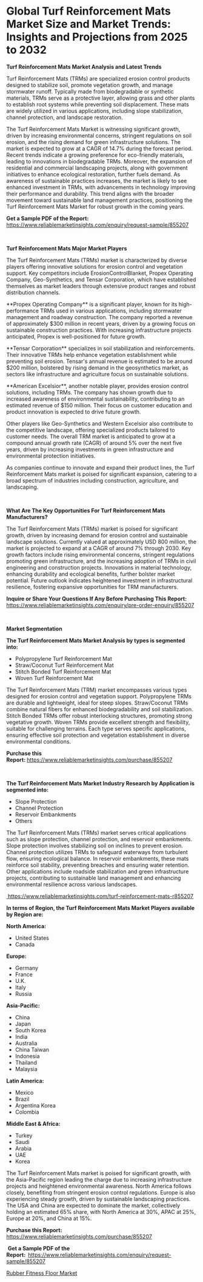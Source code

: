 <p><h1>Global Turf Reinforcement Mats Market Size and Market Trends: Insights and Projections from 2025 to 2032</h1></p><p><strong>Turf Reinforcement Mats Market Analysis and Latest Trends</strong></p>
<p><p>Turf Reinforcement Mats (TRMs) are specialized erosion control products designed to stabilize soil, promote vegetation growth, and manage stormwater runoff. Typically made from biodegradable or synthetic materials, TRMs serve as a protective layer, allowing grass and other plants to establish root systems while preventing soil displacement. These mats are widely utilized in various applications, including slope stabilization, channel protection, and landscape restoration.</p><p>The Turf Reinforcement Mats Market is witnessing significant growth, driven by increasing environmental concerns, stringent regulations on soil erosion, and the rising demand for green infrastructure solutions. The market is expected to grow at a CAGR of 14.7% during the forecast period. Recent trends indicate a growing preference for eco-friendly materials, leading to innovations in biodegradable TRMs. Moreover, the expansion of residential and commercial landscaping projects, along with government initiatives to enhance ecological restoration, further fuels demand. As awareness of sustainable practices increases, the market is likely to see enhanced investment in TRMs, with advancements in technology improving their performance and durability. This trend aligns with the broader movement toward sustainable land management practices, positioning the Turf Reinforcement Mats Market for robust growth in the coming years.</p></p>
<p><strong>Get a Sample PDF of the Report:&nbsp;</strong> <a href="https://www.reliablemarketinsights.com/enquiry/request-sample/855207?utm_campaign=3196&utm_medium=2&utm_source=Github&utm_content=ia&utm_term=01042025&utm_id=turf-reinforcement-mats">https://www.reliablemarketinsights.com/enquiry/request-sample/855207</a></p>
<p>&nbsp;</p>
<p><strong>Turf Reinforcement Mats Major Market Players</strong></p>
<p><p>The Turf Reinforcement Mats (TRMs) market is characterized by diverse players offering innovative solutions for erosion control and vegetation support. Key competitors include ErosionControlBlanket, Propex Operating Company, Geo-Synthetics, and Tensar Corporation, which have established themselves as market leaders through extensive product ranges and robust distribution channels.</p><p>**Propex Operating Company** is a significant player, known for its high-performance TRMs used in various applications, including stormwater management and roadway construction. The company reported a revenue of approximately $300 million in recent years, driven by a growing focus on sustainable construction practices. With increasing infrastructure projects anticipated, Propex is well-positioned for future growth.</p><p>**Tensar Corporation** specializes in soil stabilization and reinforcements. Their innovative TRMs help enhance vegetation establishment while preventing soil erosion. Tensar's annual revenue is estimated to be around $200 million, bolstered by rising demand in the geosynthetics market, as sectors like infrastructure and agriculture focus on sustainable solutions.</p><p>**American Excelsior**, another notable player, provides erosion control solutions, including TRMs. The company has shown growth due to increased awareness of environmental sustainability, contributing to an estimated revenue of $150 million. Their focus on customer education and product innovation is expected to drive future growth.</p><p>Other players like Geo-Synthetics and Western Excelsior also contribute to the competitive landscape, offering specialized products tailored to customer needs. The overall TRM market is anticipated to grow at a compound annual growth rate (CAGR) of around 5% over the next five years, driven by increasing investments in green infrastructure and environmental protection initiatives.</p><p>As companies continue to innovate and expand their product lines, the Turf Reinforcement Mats market is poised for significant expansion, catering to a broad spectrum of industries including construction, agriculture, and landscaping.</p></p>
<p>&nbsp;</p>
<p><strong>What Are The Key Opportunities For Turf Reinforcement Mats Manufacturers?</strong></p>
<p><p>The Turf Reinforcement Mats (TRMs) market is poised for significant growth, driven by increasing demand for erosion control and sustainable landscape solutions. Currently valued at approximately USD 800 million, the market is projected to expand at a CAGR of around 7% through 2030. Key growth factors include rising environmental concerns, stringent regulations promoting green infrastructure, and the increasing adoption of TRMs in civil engineering and construction projects. Innovations in material technology, enhancing durability and ecological benefits, further bolster market potential. Future outlook indicates heightened investment in infrastructural resilience, fostering expansive opportunities for TRM manufacturers.</p></p>
<p><strong>Inquire or Share Your Questions If Any Before Purchasing This Report:</strong> <a href="https://www.reliablemarketinsights.com/enquiry/pre-order-enquiry/855207?utm_campaign=3196&utm_medium=2&utm_source=Github&utm_content=ia&utm_term=01042025&utm_id=turf-reinforcement-mats">https://www.reliablemarketinsights.com/enquiry/pre-order-enquiry/855207</a></p>
<p>&nbsp;</p>
<p><strong>Market Segmentation</strong></p>
<p><strong>The Turf Reinforcement Mats Market Analysis by types is segmented into:</strong></p>
<p><ul><li>Polypropylene Turf Reinforcement Mat</li><li>Straw/Coconut Turf Reinforcement Mat</li><li>Stitch Bonded Turf Reinforcement Mat</li><li>Woven Turf Reinforcement Mat</li></ul></p>
<p><p>The Turf Reinforcement Mats (TRM) market encompasses various types designed for erosion control and vegetation support. Polypropylene TRMs are durable and lightweight, ideal for steep slopes. Straw/Coconut TRMs combine natural fibers for enhanced biodegradability and soil stabilization. Stitch Bonded TRMs offer robust interlocking structures, promoting strong vegetative growth. Woven TRMs provide excellent strength and flexibility, suitable for challenging terrains. Each type serves specific applications, ensuring effective soil protection and vegetation establishment in diverse environmental conditions.</p></p>
<p><strong>Purchase this Report:&nbsp;</strong><a href="https://www.reliablemarketinsights.com/purchase/855207?utm_campaign=3196&utm_medium=2&utm_source=Github&utm_content=ia&utm_term=01042025&utm_id=turf-reinforcement-mats">https://www.reliablemarketinsights.com/purchase/855207</a></p>
<p>&nbsp;</p>
<p><strong>The Turf Reinforcement Mats Market Industry Research by Application is segmented into:</strong></p>
<p><ul><li>Slope Protection</li><li>Channel Protection</li><li>Reservoir Embankments</li><li>Others</li></ul></p>
<p><p>The Turf Reinforcement Mats (TRMs) market serves critical applications such as slope protection, channel protection, and reservoir embankments. Slope protection involves stabilizing soil on inclines to prevent erosion. Channel protection utilizes TRMs to safeguard waterways from turbulent flow, ensuring ecological balance. In reservoir embankments, these mats reinforce soil stability, preventing breaches and ensuring water retention. Other applications include roadside stabilization and green infrastructure projects, contributing to sustainable land management and enhancing environmental resilience across various landscapes.</p></p>
<p><a href="https://www.reliablemarketinsights.com/turf-reinforcement-mats-r855207?utm_campaign=3196&utm_medium=2&utm_source=Github&utm_content=ia&utm_term=01042025&utm_id=turf-reinforcement-mats">&nbsp;https://www.reliablemarketinsights.com/turf-reinforcement-mats-r855207</a></p>
<p><strong>In terms of Region, the Turf Reinforcement Mats Market Players available by Region are:</strong></p>
<p>
    <p> <strong> North America: </strong>
        <ul>
            <li>United States</li>
            <li>Canada</li>
        </ul>
        </p> 
    <p> <strong> Europe: </strong>
        <ul>
            <li>Germany</li>
            <li>France</li>
            <li>U.K.</li>
            <li>Italy</li>
            <li>Russia</li>
        </ul>
        </p> 
    <p> <strong> Asia-Pacific: </strong>
        <ul>
            <li>China</li>
            <li>Japan</li>
            <li>South Korea</li>
            <li>India</li>
            <li>Australia</li>
            <li>China Taiwan</li>
            <li>Indonesia</li>
            <li>Thailand</li>
            <li>Malaysia</li>
        </ul>
        </p> 
    <p> <strong> Latin America: </strong>
        <ul>
            <li>Mexico</li>
            <li>Brazil</li>
            <li>Argentina Korea</li>
            <li>Colombia</li>
        </ul>
        </p> 
    <p> <strong> Middle East & Africa: </strong>
        <ul>
            <li>Turkey</li>
            <li>Saudi</li>
            <li>Arabia</li>
            <li>UAE</li>
            <li>Korea</li>
        </ul>
    </p>
    </p>
<p><p>The Turf Reinforcement Mats market is poised for significant growth, with the Asia-Pacific region leading the charge due to increasing infrastructure projects and heightened environmental awareness. North America follows closely, benefiting from stringent erosion control regulations. Europe is also experiencing steady growth, driven by sustainable landscaping practices. The USA and China are expected to dominate the market, collectively holding an estimated 65% share, with North America at 30%, APAC at 25%, Europe at 20%, and China at 15%.</p></p>
<p><strong>Purchase this Report: </strong><a href="https://www.reliablemarketinsights.com/purchase/855207?utm_campaign=3196&utm_medium=2&utm_source=Github&utm_content=ia&utm_term=01042025&utm_id=turf-reinforcement-mats">https://www.reliablemarketinsights.com/purchase/855207</a></p>
<p>&nbsp;<strong>Get a Sample PDF of the Report:&nbsp;&nbsp;</strong><a href="https://www.reliablemarketinsights.com/enquiry/request-sample/855207?utm_campaign=3196&utm_medium=2&utm_source=Github&utm_content=ia&utm_term=01042025&utm_id=turf-reinforcement-mats">https://www.reliablemarketinsights.com/enquiry/request-sample/855207</a></p>
<p><strong></strong></p>
<p><p><a href="https://github.com/bulkagumanvv/Market-Research-Report-List-1/blob/main/rubber-fitness-floor-market.md?utm_campaign=3196&utm_medium=2&utm_source=Github&utm_content=ia&utm_term=01042025&utm_id=turf-reinforcement-mats">Rubber Fitness Floor Market</a></p></p>